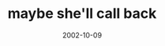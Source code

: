 ---
layout: base.njk
title : 'maybe she&#39;ll call back' 
view_title : 'maybe she&#39;ll call back' 
year : '2002' 
date : '2002-10-09' 
img_file : '/drawing/maybeshellcallback2.png' 
html_file : 'maybeshellcallback2' 
next_html : 'dogheaven.html' 
year_order : '170' 
permalink : "title/{{html_file}}.html"
---